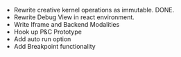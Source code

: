 - Rewrite creative kernel operations as immutable. DONE.
- Rewrite Debug View in react environment.
- Write Iframe and Backend Modalities
- Hook up P&C Prototype
- Add auto run option
- Add Breakpoint functionality